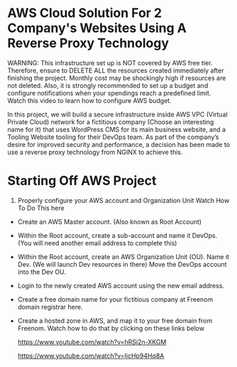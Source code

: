 # AWS Cloud Solution For 2 Company's Websites Using A Reverse Proxy Technology

WARNING: This infrastructure set up is NOT covered by AWS free tier. Therefore, ensure to DELETE ALL the resources created immediately after finishing the project. Monthly cost may be shockingly high if resources are not deleted. Also, it is strongly recommended to set up a budget and configure notifications when your spendings reach a predefined limit. Watch this video to learn how to configure AWS budget.

In this project, we will build a secure infrastructure inside AWS VPC (Virtual Private Cloud) network for a fictitious company (Choose an interesting name for it) that uses WordPress CMS for its main business website, and a Tooling Website tooling for their DevOps team. As part of the company’s desire for improved security and performance, a decision has been made to use a reverse proxy technology from NGINX to achieve this.

# Starting Off AWS Project

1. Properly configure your AWS account and Organization Unit Watch How To Do This here
   
- Create an AWS Master account. (Also known as Root Account)

- Within the Root account, create a sub-account and name it DevOps. (You will need another email address to complete this)

- Within the Root account, create an AWS Organization Unit (OU). Name it Dev. (We will launch Dev resources in there) Move the DevOps account into the Dev OU.

- Login to the newly created AWS account using the new email address.

- Create a free domain name for your fictitious company at Freenom domain registrar here.

- Create a hosted zone in AWS, and map it to your free domain from Freenom. Watch how to do that by clicking on these links below

  https://www.youtube.com/watch?v=hRSj2n-XKGM

  https://www.youtube.com/watch?v=IjcHp94Hq8A








  
